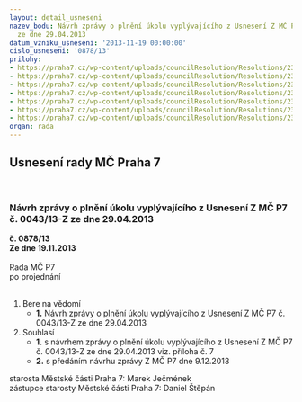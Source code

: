 ```yaml
---
layout: detail_usneseni
nazev_bodu: Návrh zprávy o plnění úkolu vyplývajícího z Usnesení Z MČ P7 č. 0043/13-Z
  ze dne 29.04.2013
datum_vzniku_usneseni: '2013-11-19 00:00:00'
cislo_usneseni: '0878/13'
prilohy:
- https://praha7.cz/wp-content/uploads/councilResolution/Resolutions/23503/60-13-u_0043_13_ze_dne_29.4.201343.doc
- https://praha7.cz/wp-content/uploads/councilResolution/Resolutions/23503/60-13-bubensk%c3%a1_-_tsk.jpg
- https://praha7.cz/wp-content/uploads/councilResolution/Resolutions/23503/60-13-bubensk%c3%a1_-_radn%c3%ad.jpg
- https://praha7.cz/wp-content/uploads/councilResolution/Resolutions/23503/60-13-u131_zm%c4%8d_bubensk%c3%a1.doc
- https://praha7.cz/wp-content/uploads/councilResolution/Resolutions/23503/60-13-bubensk%c3%a1_odpov%c4%9b%c4%8f_tsk.jpg
- https://praha7.cz/wp-content/uploads/councilResolution/Resolutions/23503/60-13-n%c3%a1vrh_usnesen%c3%ad__pro_zm%c4%8d_bubensk%c3%a1_9.12.doc
- https://praha7.cz/wp-content/uploads/councilResolution/Resolutions/23503/60-13-P%c5%99%c3%adloha_%c4%8d._7_k_materi%c3%a1lu_%c4%8d._1021_pro_jedn%c3%a1n%c3%ad_RM%c4%8c_P7_dne_19.11.2013.doc
organ: rada
---
```

<div id="ucUsn_pList" class="usn">
	<span><h2>Usnesení rady MČ Praha 7 </h2>
<br></span><div class="standBody">
<span><h3>Návrh zprávy o plnění úkolu vyplývajícího z Usnesení Z MČ P7 č. 0043/13-Z ze dne 29.04.2013</h3></span><div class="center">
		<strong>č. 0878/13</strong><br>
	</div>
<div class="center">
		<strong>Ze dne 19.11.2013</strong><br><br>
	</div>Rada MČ P7<br> po projednání<br><br><ol>
<li>Bere na vědomí<ul><li>
<strong>1.</strong> Návrh zprávy o plnění úkolu vyplývajícího z Usnesení Z MČ P7 č. 0043/13-Z ze dne 29.04.2013</li></ul>
</li>
<li>Souhlasí<ul>
<li>
<strong>1.</strong> s návrhem zprávy o plnění úkolu vyplývajícího z Usnesení Z MČ P7 č. 0043/13-Z ze dne 29.04.2013 viz. příloha č. 7</li>
<li>
<strong>2.</strong> s předáním návrhu  zprávy Z MČ P7 dne 9.12.2013</li>
</ul>
</li>
</ol>starosta Městské části Praha 7: Marek Ječmének<br>zástupce starosty Městské části Praha 7: Daniel Štěpán 
</div>
</div>